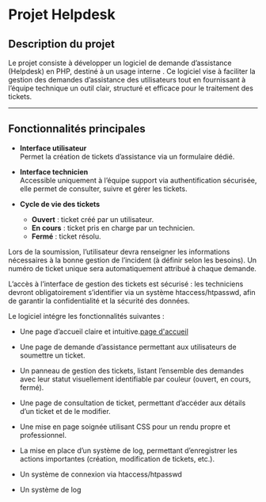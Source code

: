 # Projet Helpdesk 

## Description du projet

Le projet consiste à développer un logiciel de demande d’assistance (Helpdesk) en PHP, destiné à un usage interne . Ce logiciel vise à faciliter la gestion des demandes d’assistance des utilisateurs tout en fournissant à l’équipe technique un outil clair, structuré et efficace pour le traitement des tickets.

---

## Fonctionnalités principales

- **Interface utilisateur**  
  Permet la création de tickets d’assistance via un formulaire dédié.

- **Interface technicien**  
  Accessible uniquement à l’équipe support via authentification sécurisée, elle permet de consulter, suivre et gérer les tickets.

- **Cycle de vie des tickets**  
  - **Ouvert** : ticket créé par un utilisateur.  
  - **En cours** : ticket pris en charge par un technicien.  
  - **Fermé** : ticket résolu.

Lors de la soumission, l’utilisateur devra renseigner les informations nécessaires à la bonne gestion de l’incident (à définir selon les besoins). Un numéro de ticket unique sera automatiquement attribué à chaque demande.

L’accès à l’interface de gestion des tickets est sécurisé : les techniciens devront obligatoirement s’identifier via un système htaccess/htpasswd, afin de garantir la confidentialité et la sécurité des données.

Le logiciel intégre les fonctionnalités suivantes :

- Une page d’accueil claire et intuitive.[page d'accueil]()

- Une page de demande d’assistance permettant aux utilisateurs de soumettre un ticket.

- Un panneau de gestion des tickets, listant l’ensemble des demandes avec leur statut visuellement identifiable par couleur (ouvert, en cours, fermé).

- Une page de consultation de ticket, permettant d’accéder aux détails d’un ticket et de le modifier.

- Une mise en page soignée utilisant CSS pour un rendu propre et professionnel.

- La mise en place d’un système de log, permettant d’enregistrer les actions importantes (création, modification de tickets, etc.).

- Un système de connexion via htaccess/htpasswd

- Un système de log 





